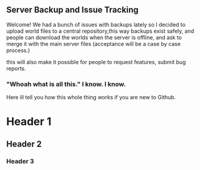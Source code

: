 ## Server Backup and Issue Tracking

Welcome! We had a bunch of issues with backups lately so I decided to upload world files to a central repository,this way backups exist safely, and people can download the worlds when the server is offline, and ask to merge it with the main server files (acceptance will be a case by case process.)

this will also make it possible for people to request features, submit bug reports.

### "Whoah what is all this." I know. I know.

Here ill tell you how this whole thing works if you are new to Github.


# Header 1
## Header 2
### Header 3
